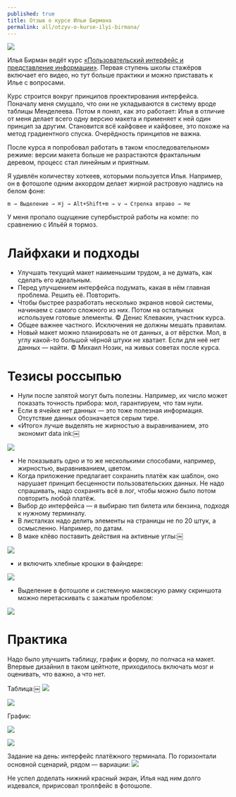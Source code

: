 ```yaml
---
published: true
title: Отзыв о курсе Ильи Бирмана
permalink: all/otzyv-o-kurse-ilyi-birmana/
---
```


![]({{site.baseurl}}/media/birman-course-group.jpg)

Илья Бирман ведёт курс [«Пользовательский интерфейс и представление информации»](http://artgorbunov.ru/educenter/ui/). Первая ступень школы стажёров включает его видео, но тут больше практики и можно приставать к Илье с вопросами.

Курс строится вокруг принципов проектирования интерфейса. Поначалу меня смущало, что они не укладываются в систему вроде таблицы Менделеева. Потом я понял, как это работает: Илья в отличие от меня делает всего одну версию макета и применяет к ней один принцип за другим. Становится всё кайфовее и кайфовее, это похоже на метод градиентного спуска. Очерёдность принципов не важна.

После курса я попробовал работать в таком «последовательном» режиме: версии макета больше не разрастаются фрактальным деревом, процесс стал линейным и приятным.

Я удивлён количеству хоткеев, которыми пользуется Илья. Например, он в фотошопе одним аккордом делает жирной растровую надпись на белом фоне: 

```
m → Выделение → ⌘j → Alt+Shift+m → v → Стрелка вправо → ⌘e
```

У меня пропало ощущение супербыстрой работы на компе: по сравнению с Ильёй я тормоз.

# Лайфхаки и подходы
- Улучшать текущий макет наименьшим трудом, а не думать, как сделать его идеальным.
- Перед улучшением интерфейса подумать, какая в нём главная проблема. Решить её. Повторить.
- Чтобы быстрее разработать несколько экранов новой системы, начинаем с самого сложного из них. Потом на остальных используем готовые элементы. © Денис Клевакин, участник курса.
- Общее важнее частного. Исключения не должны мешать правилам.
- Новый макет можно планировать не от данных, а от вёрстки. Мол, в углу какой-то большой чёрной штуки не хватает. Если для неё нет данных — найти. © Михаил Нозик, на живых советах после курса.

# Тезисы россыпью
- Нули после запятой могут быть полезны. Например, их число может показать точность прибора: мол, гарантируем, что там нули.
- Если в ячейке нет данных — это тоже полезная информация. Отсутствие данных обозначается серым тире.
- «Итого» лучше выделять не жирностью а выравниванием, это экономит data ink:￼

![]({{site.baseurl}}/media/total.png)

- Не показывать одно и то же несколькими способами, например, жирностью, выравниванием, цветом.
- Когда приложение предлагает сохранить платёж как шаблон, оно нарушает принцип бесценности пользовательских данных. Не надо спрашивать, надо сохранять всё в лог, чтобы можно было потом повторить любой платёж.
- Выбор до интерфейса — я выбираю тип билета или бензина, подходя к нужному терминалу.
- В листалках надо делить элементы на страницы не по 20 штук, а осмысленно. Например, по датам.
- В маке клёво поставить действия на активные углы:￼ 

![]({{site.baseurl}}/media/active-corners.png)

- и включить хлебные крошки в файндере:

![]({{site.baseurl}}/media/mac-breadcrumbs.png)

- Выделение в фотошопе и системную маковскую рамку скриншота можно перетаскивать с зажатым пробелом:

![]({{site.baseurl}}/media/space-selection_2.gif)

# Практика
Надо было улучшить таблицу, график и форму, по полчаса на макет. Впервые дизайнил в таком цейтноте, приходилось включать мозг и оценивать, что важно, а что нет. 

Таблица:￼
![]({{site.baseurl}}/media/t-table_2.png)

![]({{site.baseurl}}/media/t-table-res.png)

График:

![]({{site.baseurl}}/media/t-graph_2.png)

![]({{site.baseurl}}/media/t-graph-res_2.png)

Задание на день: интерфейс платёжного терминала. По горизонтали основной сценарий, рядом — вариации:
![]({{site.baseurl}}/media/t-terminal-res.png)

Не успел доделать нижний красный экран, Илья над ним долго издевался, пририсовал троллфейс в фотошопе.
